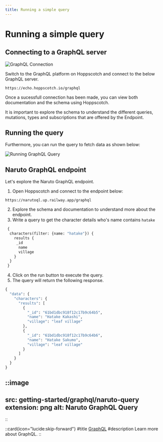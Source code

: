 ```yaml
---
title: Running a simple query
---
```


# Running a simple query

## Connecting to a GraphQL server

![GraphQL Connection](/images/getting-started/graphql/graphql-connect-and-schema.gif)

Switch to the GraphQL platform on Hoppscotch and connect to the below GraphQL server.

```text
https://echo.hoppscotch.io/graphql
```

Once a sucessfull connection has been made, you can view both documentation and the schema using Hoppscotch.

It is important to explore the schema to understand the different queries, mutations, types and subscriptions that are offered by the Endpoint.

## Running the query

Furthermore, you can run the query to fetch data as shown below:

![Running GraphQL Query](/images/getting-started/graphql/graphql-run-and-disconnect.gif)

## Naruto GraphQL endpoint

Let's explore the Naruto GraphQL endpoint.

1. Open Hoppscotch and connect to the endpoint below:

```text
https://narutoql.up.railway.app/graphql
```

2. Explore the schema and documentation to understand more about the endpoint.
3. Write a query to get the character details who's name contains `hatake`

```graphql
 {
  characters(filter: {name: "hatake"}) {
    results {
     _id
      name
      village
    }
  }
 }
```

4. Click on the run button to execute the query.
5. The query will return the following response.

```graphql
{
  "data": {
    "characters": {
      "results": [
        {
          "_id": "61bd1dbc918f12c17b9c64b5",
          "name": "Hatake Kakashi",
          "village": "leaf village"
        },
        {
          "_id": "61bd1dbc918f12c17b9c64b6",
          "name": "Hatake Sakumo",
          "village": "leaf village"
        }
      ]
    }
  }
}
```

::image
---
src: getting-started/graphql/naruto-query
extension: png
alt: Naruto GraphQL Query
---
::

::card{icon="lucide:skip-forward"}
#title
[GraphQL](/documentation/protocols/graphql)
#description
Learn more about GraphQL.
::
